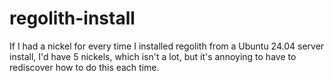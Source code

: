 # regolith-install

If I had a nickel for every time I installed regolith from a Ubuntu 24.04
server install, I'd have 5 nickels, which isn't a lot, but it's annoying
to have to rediscover how to do this each time.
